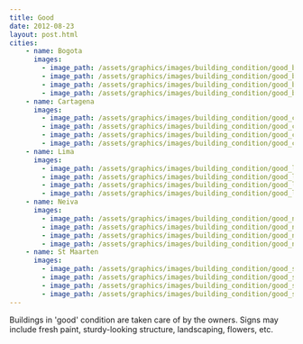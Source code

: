 ```yaml
---
title: Good
date: 2012-08-23
layout: post.html
cities:
    - name: Bogota
      images:
        - image_path: /assets/graphics/images/building_condition/good_bogota_01.jpg
        - image_path: /assets/graphics/images/building_condition/good_bogota_02.jpg
        - image_path: /assets/graphics/images/building_condition/good_bogota_03.jpg
        - image_path: /assets/graphics/images/building_condition/good_bogota_04.jpg
    - name: Cartagena
      images:
        - image_path: /assets/graphics/images/building_condition/good_cartagena_01.png
        - image_path: /assets/graphics/images/building_condition/good_cartagena_02.png
        - image_path: /assets/graphics/images/building_condition/good_cartagena_03.png
        - image_path: /assets/graphics/images/building_condition/good_cartagena_04.png
    - name: Lima
      images:
        - image_path: /assets/graphics/images/building_condition/good_lima_01.png
        - image_path: /assets/graphics/images/building_condition/good_lima_02.png
        - image_path: /assets/graphics/images/building_condition/good_lima_03.png
        - image_path: /assets/graphics/images/building_condition/good_lima_04.png
    - name: Neiva
      images:
        - image_path: /assets/graphics/images/building_condition/good_neiva_01.png
        - image_path: /assets/graphics/images/building_condition/good_neiva_02.png
        - image_path: /assets/graphics/images/building_condition/good_neiva_03.png
        - image_path: /assets/graphics/images/building_condition/good_neiva_04.png
    - name: St Maarten
      images:
        - image_path: /assets/graphics/images/building_condition/good_st_maarten_01.png
        - image_path: /assets/graphics/images/building_condition/good_st_maarten_02.png  
        - image_path: /assets/graphics/images/building_condition/good_st_maarten_03.png
        - image_path: /assets/graphics/images/building_condition/good_st_maarten_04.png   
---
```

Buildings in 'good' condition are taken care of by the owners. Signs may include fresh paint, sturdy-looking structure, landscaping, flowers, etc.